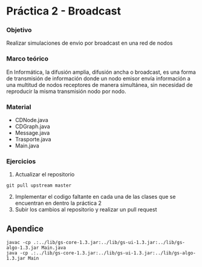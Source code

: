 # Práctica 2 - Broadcast

### Objetivo
Realizar simulaciones de envio por broadcast en una red de nodos

### Marco teórico
En Informática, la difusión amplia, difusión ancha o broadcast, es una forma de transmisión de información donde un nodo emisor envía información a una multitud de nodos receptores de manera simultánea, sin necesidad de reproducir la misma transmisión nodo por nodo.

### Material
- CDNode.java
- CDGraph.java
- Message.java
- Trasporte.java
- Main.java

### Ejercicios
1. Actualizar el repositorio
```
git pull upstream master
```
2. Implementar el codigo faltante en cada una de las clases que se encuentran en dentro la práctica 2
3. Subir los cambios al repositorio y realizar un pull request


## Apendice
```
javac -cp .:../lib/gs-core-1.3.jar:../lib/gs-ui-1.3.jar:../lib/gs-algo-1.3.jar Main.java
java -cp .:../lib/gs-core-1.3.jar:../lib/gs-ui-1.3.jar:../lib/gs-algo-1.3.jar Main
```
